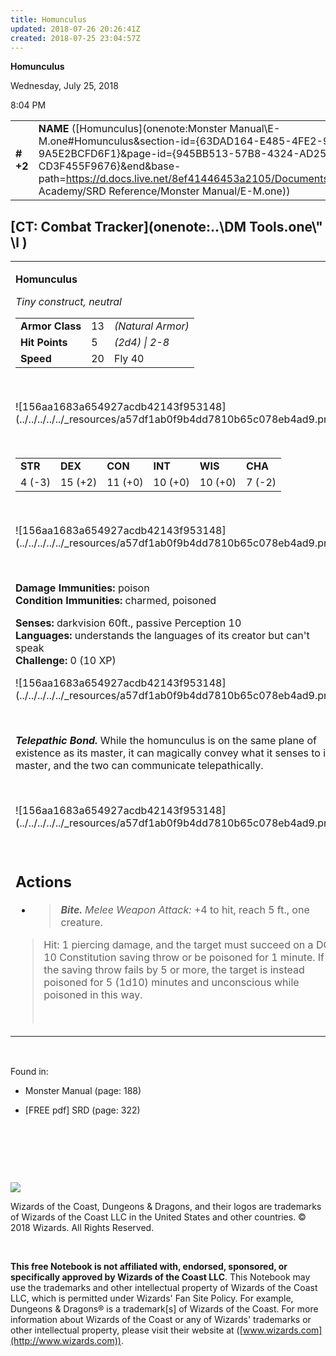 ```yaml
---
title: Homunculus
updated: 2018-07-26 20:26:41Z
created: 2018-07-25 23:04:57Z
---
```


**Homunculus**

Wednesday, July 25, 2018

8:04 PM

|           |                                                                                                                                                                                                                                                                                              |        |       |       |     |       |       |
|-----------|----------------------------------------------------------------------------------------------------------------------------------------------------------------------------------------------------------------------------------------------------------------------------------------------|--------|-------|-------|-----|-------|-------|
| **\# +2** | **NAME** ([Homunculus](onenote:Monster Manual\\E-M.one#Homunculus&section-id={63DAD164-E485-4FE2-939F-9A5E2BCFD6F1}&page-id={945BB513-57B8-4324-AD25-CD3F455F9676}&end&base-path=https://d.docs.live.net/8ef41446453a2105/Documents/Adventure Academy/SRD Reference/Monster Manual/E-M.one)) | **13** | **5** | **5** | \-  | Notes | 10 XP |

## [CT: Combat Tracker](onenote:..\\DM Tools.one\\" \l )

<table><tbody><tr class="odd"><td><p><strong>Homunculus</strong></p><p><em>Tiny construct, neutral<br />
</em></p><table><tbody><tr class="odd"><td><strong>Armor Class</strong></td><td>13</td><td><em>(Natural Armor)</em></td></tr><tr class="even"><td><strong>Hit Points</strong></td><td>5</td><td><em>(2d4) | 2-8</em></td></tr><tr class="odd"><td><strong>Speed</strong></td><td>20</td><td>Fly 40</td></tr></tbody></table><p> </p><p>![156aa1683a654927acdb42143f953148](../../../../../_resources/a57df1ab0f9b4dd7810b65c078eb4ad9.png)</p><p> </p><table><tbody><tr class="odd"><td><strong>STR</strong></td><td><strong>DEX</strong></td><td><strong>CON</strong></td><td><strong>INT</strong></td><td><strong>WIS</strong></td><td><strong>CHA</strong></td></tr><tr class="even"><td>4 (-3)</td><td>15 (+2)</td><td>11 (+0)</td><td>10 (+0)</td><td>10 (+0)</td><td>7 (-2)</td></tr></tbody></table><p> </p><p>![156aa1683a654927acdb42143f953148](../../../../../_resources/a57df1ab0f9b4dd7810b65c078eb4ad9.png)</p><p> </p><p><strong>Damage Immunities:</strong> poison<br />
<strong>Condition Immunities:</strong> charmed, poisoned</p><p><strong>Senses:</strong> darkvision 60ft., passive Perception 10<br />
<strong>Languages:</strong> understands the languages of its creator but can't speak<br />
<strong>Challenge:</strong> 0 (10 XP)</p><p>![156aa1683a654927acdb42143f953148](../../../../../_resources/a57df1ab0f9b4dd7810b65c078eb4ad9.png)</p><p> </p><p><em><strong>Telepathic Bond.</strong></em> While the homunculus is on the same plane of existence as its master, it can magically convey what it senses to its master, and the two can communicate telepathically.</p><p> </p><p>![156aa1683a654927acdb42143f953148](../../../../../_resources/a57df1ab0f9b4dd7810b65c078eb4ad9.png)</p><p> </p><h2 id="actions"><strong>Actions</strong></h2><ul><li><blockquote><p><em><strong>Bite.</strong> Melee Weapon Attack:</em> +4 to hit, reach 5 ft., one creature.</p></blockquote></li></ul><blockquote><p>Hit: 1 piercing damage, and the target must succeed on a DC 10 Constitution saving throw or be poisoned for 1 minute. If the saving throw fails by 5 or more, the target is instead poisoned for 5 (1d10) minutes and unconscious while poisoned in this way.</p><p> </p></blockquote></td></tr></tbody></table>

 

Found in:

-   Monster Manual (page: 188)

-   \[FREE pdf\] SRD (page: 322)

 

 

 

![](tmp\media\image2.png)

Wizards of the Coast, Dungeons & Dragons, and their logos are trademarks of Wizards of the Coast LLC in the United States and other countries. © 2018 Wizards. All Rights Reserved.

 

**This free Notebook is not affiliated with, endorsed, sponsored, or specifically approved by Wizards of the Coast LLC**. This Notebook may use the trademarks and other intellectual property of Wizards of the Coast LLC, which is permitted under Wizards' Fan Site Policy. For example, Dungeons & Dragons® is a trademark\[s\] of Wizards of the Coast. For more information about Wizards of the Coast or any of Wizards' trademarks or other intellectual property, please visit their website at ([www.wizards.com](http://www.wizards.com)).
